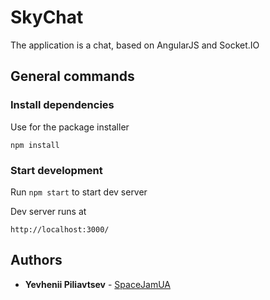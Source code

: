 # SkyChat

The application is a chat, based on AngularJS and Socket.IO
## General commands
### Install dependencies
Use for the package installer
``` 
npm install
``` 

### Start development
Run `npm start` to start dev server

Dev server runs at 
```
http://localhost:3000/
```

## Authors

* **Yevhenii Piliavtsev** - [SpaceJamUA](https://github.com/SpaceJamUA)

